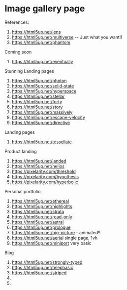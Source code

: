 # Image gallery page

References: 
1. https://html5up.net/lens
2. https://html5up.net/multiverse -- Just what you want!!
3. https://html5up.net/phantom




Coming soon 
1. https://html5up.net/eventually



Stunning Landing pages
1. https://html5up.net/photon
2. https://html5up.net/solid-state
3. https://html5up.net/hyperspace
4. https://html5up.net/stellar
5. https://html5up.net/forty
6. https://html5up.net/story
7. https://html5up.net/massively
8. https://html5up.net/escape-velocity
9. https://html5up.net/directive


Landing pages
1. https://html5up.net/tessellate


Product landing 
1. https://html5up.net/landed
2. https://html5up.net/helios
3. https://pixelarity.com/threshold
4. https://pixelarity.com/hypothesis
5. https://pixelarity.com/hyperbolic


Personal portfolio
1. https://html5up.net/ethereal
2. https://html5up.net/highlights
3. https://html5up.net/strata
4. https://html5up.net/read-only
5. https://html5up.net/astral
6. https://html5up.net/prologue
7. https://html5up.net/big-picture - animated!!
8. https://html5up.net/aerial single page, 1vh
9. https://html5up.net/miniport very basic


Blog
1. https://html5up.net/strongly-typed
2. https://html5up.net/telephasic
3. https://html5up.net/striped
4. 
5. 

